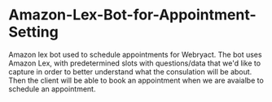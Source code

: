 # Amazon-Lex-Bot-for-Appointment-Setting
Amazon lex bot used to schedule appointments for Webryact. The bot uses Amazon Lex, with predetermined slots with questions/data that we'd like to capture in order to better understand what the consulation will be about. Then the client will be able to book an appointment when we are avaialbe to schedule an appointment. 
